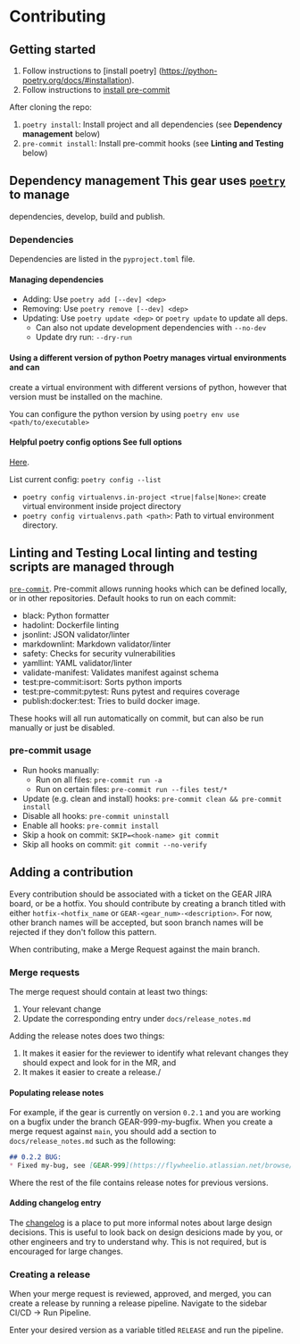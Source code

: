 # Contributing

## Getting started

1. Follow instructions to [install poetry]
(<https://python-poetry.org/docs/#installation>).
2. Follow instructions to [install pre-commit](https://pre-commit.com/#install)

After cloning the repo:

1. `poetry install`: Install project and all dependencies (see __Dependency management__
   below)
2. `pre-commit install`: Install pre-commit hooks (see __Linting and Testing__ below)

## Dependency management This gear uses [`poetry`](https://python-poetry.org/) to manage

dependencies, develop, build and publish.

### Dependencies

Dependencies are listed in the `pyproject.toml` file.

#### Managing dependencies

* Adding: Use `poetry add [--dev] <dep>`
* Removing: Use `poetry remove [--dev] <dep>`
* Updating: Use `poetry update <dep>` or `poetry update` to update all deps.
  * Can also not update development dependencies with `--no-dev`
  * Update dry run: `--dry-run`

#### Using a different version of python Poetry manages virtual environments and can

create a virtual environment with different versions of python, however that version
must be installed on the machine.  

You can configure the python version by using `poetry env use <path/to/executable>`

#### Helpful poetry config options See full options

[Here](https://python-poetry.org/docs/configuration/#available-settings).

List current config: `poetry config --list`

* `poetry config virtualenvs.in-project <true|false|None>`: create virtual environment
  inside project directory
* `poetry config virtualenvs.path <path>`: Path to virtual environment directory.

## Linting and Testing Local linting and testing scripts are managed through

[`pre-commit`](https://pre-commit.com/).  Pre-commit allows running hooks which can be
defined locally, or in other repositories. Default hooks to run on each commit:

* black: Python formatter
* hadolint: Dockerfile linting
* jsonlint: JSON validator/linter
* markdownlint: Markdown validator/linter
* safety: Checks for security vulnerabilities
* yamllint: YAML validator/linter
* validate-manifest: Validates manifest against schema
* test:pre-commit:isort: Sorts python imports
* test:pre-commit:pytest: Runs pytest and requires coverage
* publish:docker:test: Tries to build docker image.

These hooks will all run automatically on commit, but can also be run manually or just
be disabled.

### pre-commit usage

* Run hooks manually:
  * Run on all files: `pre-commit run -a`
  * Run on certain files: `pre-commit run --files test/*`
* Update (e.g. clean and install) hooks: `pre-commit clean && pre-commit install`
* Disable all hooks: `pre-commit uninstall`
* Enable all hooks: `pre-commit install`
* Skip a hook on commit: `SKIP=<hook-name> git commit`
* Skip all hooks on commit: `git commit --no-verify`

## Adding a contribution

Every contribution should be associated with a ticket on the GEAR JIRA board, or be a
hotfix.  You should contribute by creating a branch titled with either
`hotfix-<hotfix_name` or `GEAR-<gear_num>-<description>`.  For now, other branch names
will be accepted, but soon branch names will be rejected if they don't follow this
pattern.

When contributing, make a Merge Request against the main branch.

### Merge requests

The merge request should contain at least two things:

1. Your relevant change
2. Update the corresponding entry under `docs/release_notes.md`

Adding the release notes does two things:

1. It makes it easier for the reviewer to identify what relevant changes they should
expect and look for in the MR, and
2. It makes it easier to create a release./

#### Populating release notes

For example, if the gear is currently on version `0.2.1` and you are working on a bugfix
under the branch GEAR-999-my-bugfix.  When you create a merge request against `main`,
you should add a section to `docs/release_notes.md` such as the following:

```markdown
## 0.2.2 BUG:
* Fixed my-bug, see [GEAR-999](https://flywheelio.atlassian.net/browse/GEAR-999)

```

Where the rest of the file contains release notes for previous versions.

#### Adding changelog entry

The [changelog](./docs/changelog.md) is a place to put more informal notes about large
design decisions.  This is useful to look back on design desicions made by you, or other
engineers and try to understand why. This is not required, but is encouraged for large
changes.

### Creating a release

When your merge request is reviewed, approved, and merged, you can create a release
by running a release pipeline.  Navigate to the sidebar CI/CD -> Run Pipeline.

Enter your desired version as a variable titled `RELEASE` and run the pipeline.
